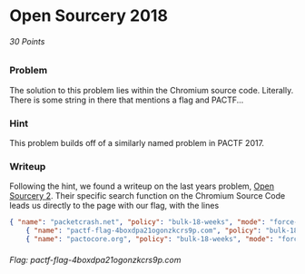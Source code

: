 # Open Sourcery 2018
###### 30 Points


### Problem
The solution to this problem lies within the Chromium source code. Literally. There is some string in there that mentions a flag and PACTF...

### Hint
This problem builds off of a similarly named problem in PACTF 2017.

### Writeup
Following the hint, we found a writeup on the last years problem, [Open Sourcery 2](https://writeups.amosng.com/2017/pactf_2017/boole/open-sourcery-2_40/). Their specific search function on the Chromium Source Code leads us directly to the page with our flag, with the lines
```JSON
{ "name": "packetcrash.net", "policy": "bulk-18-weeks", "mode": "force-https", "include_subdomains": true },
    { "name": "pactf-flag-4boxdpa21ogonzkcrs9p.com", "policy": "bulk-18-weeks", "mode": "force-https", "include_subdomains": true },
    { "name": "pactocore.org", "policy": "bulk-18-weeks", "mode": "force-https", "include_subdomains": true },
```

###### Flag: pactf-flag-4boxdpa21ogonzkcrs9p.com
